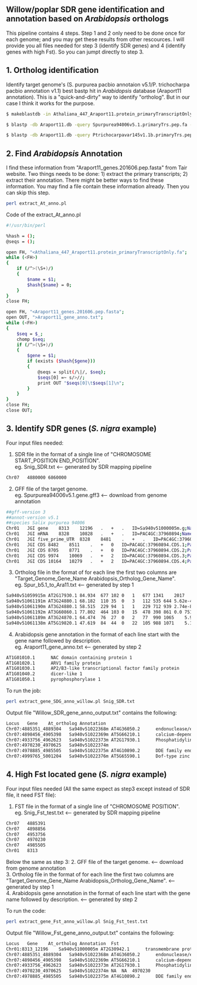 ## Willow/poplar SDR gene identification and annotation based on *Arabidopsis* orthologs

This pipeline contains 4 steps. Step 1 and 2 only need to be done once for each genome; and you may get these results from other rescources. I will provide you all files needed for step 3 (identify SDR genes) and 4 (identify genes with high Fst). So you can jumpt directly to step 3. 

## 1. Ortholog identification
Identify target genome's (S. purpurea pacbio annotaion v5.1/P. trichocharpa pacbio annotation v1.1) best bastp hit in *Arabidopsis* database (Araport11 annotation). This is a "quick-and-dirty" way to identify "ortholog". But in our case I think it works for the purpose.
```sh
$ makeblastdb -in Athaliana_447_Araport11.protein_primaryTranscriptOnly.fa -dbtype prot -out Araport11.db

$ blastp -db Araport11.db -query Spurpurea94006v5.1.primaryTrs.pep.fa -out Spur_v5.1_to_Ara11.txt -evalue 1e-5 -outfmt 6 -max_target_seqs 1

$ blastp -db Araport11.db -query Ptrichocarpavar145v1.1b.primaryTrs.pep.fa -out Ptri_v1.1_to_Ara11.txt -evalue 1e-5 -outfmt 6 -max_target_seqs 1
```

## 2. Find *Arabidopsis* Annotation
I find these information from "Araport11_genes.201606.pep.fasta" from Tair website. Two things needs to be done: 1) extract the primary transcripts; 2) extract their annotation. There might be better ways to find these information. You may find a file contain these information already. Then you can skip this step.
```sh
perl extract_At_anno.pl
```
Code of the extract_At_anno.pl
```sh
#!/usr/bin/perl

%hash = ();
@seqs = ();

open FH, "<Athaliana_447_Araport11.protein_primaryTranscriptOnly.fa";
while (<FH>)
{
    if (/^>(\S+)/)
    {
        $name = $1;
        $hash{$name} = 0;
    }
}
close FH;

open FH, "<Araport11_genes.201606.pep.fasta";
open OUT, ">Araport11_gene_anno.txt";
while (<FH>)
{
    $seq = $_;
    chomp $seq;
    if (/^>(\S+)/)
    {
        $gene = $1;
        if (exists ($hash{$gene}))
        {
            @seqs = split(/\|/, $seq);
            $seqs[0] =~ s/>//;
            print OUT "$seqs[0]\t$seqs[1]\n";
        }
    }
}
close FH;
close OUT;
```
## 3. Identify SDR genes (*S. nigra* example)
Four input files needed: 
1. SDR file in the format of a single line of "CHROMOSOME START_POSITION END_POSITION".  
eg. Snig_SDR.txt <-- generated by SDR mapping pipeline
```sh
Chr07	4880000	6860000

```
2. GFF file of the target genome.  
eg. Spurpurea94006v5.1.gene.gff3 <-- download from genome annotation
```sh
##gff-version 3
##annot-version v5.1
##species Salix purpurea 94006
Chr01	JGI	gene	8313	12196	.	+	.	ID=Sa940v51000005m.g;Name=Sa940v51000005m.g
Chr01	JGI	mRNA	8328	10828	.	+	.	ID=PAC4GC:37960894;Name=Sa940v51000005m;longest=1;Parent=Sa940v51000005m.g
Chr01	JGI	five_prime_UTR	8328	8481	.	+	.	ID=PAC4GC:37960894.five_prime_UTR.1;Parent=PAC4GC:37960894
Chr01	JGI	CDS	8482	8511	.	+	0	ID=PAC4GC:37960894.CDS.1;Parent=PAC4GC:37960894
Chr01	JGI	CDS	8705	8771	.	+	0	ID=PAC4GC:37960894.CDS.2;Parent=PAC4GC:37960894
Chr01	JGI	CDS	9974	10069	.	+	2	ID=PAC4GC:37960894.CDS.3;Parent=PAC4GC:37960894
Chr01	JGI	CDS	10164	10279	.	+	2	ID=PAC4GC:37960894.CDS.4;Parent=PAC4GC:37960894
```
3. Ortholog file in the format of for each line the first two columns are "Target_Genome_Gene_Name Arabidopsis_Ortholog_Gene_Name".  
eg. Spur_b5.1_to_Ara11.txt <-- generated by step 1
```sh
Sa940v51059915m	AT2G17930.1	84.934	677	102	0	1	677	1341	2017	0.0	1152
Sa940v51061191m	AT3G24880.1	68.182	110	35	0	3	112	535	644	5.62e-49	169
Sa940v51061190m	AT3G24880.1	58.515	229	94	1	1	229	712	939	2.74e-81	265
Sa940v51061192m	AT3G60860.1	77.802	464	103	0	15	478	398	861	0.0	751
Sa940v51061189m	AT3G24870.1	64.474	76	27	0	2	77	990	1065	5.95e-26	99.4
Sa940v51061138m	AT5G19820.1	47.619	84	44	0	22	105	988	1071	5.18e-22	89.7
```
4. Arabidopsis gene annotation in the format of each line start with the gene name followed by description.  
eg. Araport11_gene_anno.txt <-- generated by step 2
```sh
AT1G01010.1 	 NAC domain containing protein 1 
AT1G01020.1 	 ARV1 family protein 
AT1G01030.1 	 AP2/B3-like transcriptional factor family protein 
AT1G01040.2 	 dicer-like 1 
AT1G01050.1 	 pyrophosphorylase 1 
```

To run the job:
```sh
perl extract_gene_SDG_anno_willow.pl Snig_SDR.txt
```

Output file "Willow_SDR_gene_anno_output.txt" contains the following:
```sh
Locus	Gene	At_ortholog	Annotation
Chr07:4885351_4889304	Sa940v51022368m	AT4G36050.2 	 endonuclease/exonuclease/phosphatase family protein 
Chr07:4898456_4905398	Sa940v51022369m	AT5G66210.1 	 calcium-dependent protein kinase 28 
Chr07:4933756_4962623	Sa940v51022373m	AT2G17930.1 	 Phosphatidylinositol 3- and 4-kinase family protein with FAT domain-containing protein 
Chr07:4970230_4970625	Sa940v51022374m	
Chr07:4978885_4985505	Sa940v51022375m	AT4G10890.2 	 DDE family endonuclease 
Chr07:4999765_5001204	Sa940v51022376m	AT5G65590.1 	 Dof-type zinc finger DNA-binding family protein 
```

## 4. High Fst located gene (*S. nigra* example)
Four input files needed (All the same expect as step3 except instead of SDR file, it need FST file): 
1. FST file in the format of a single line of "CHROMOSOME POSITION".  
eg. Snig_Fst_test.txt <-- generated by SDR mapping pipeline
```sh
Chr07	4885391
Chr07	4898856
Chr07	4953756
Chr07	4970230
Chr07	4985505
Chr01	8313

```
Below the same as step 3:
2. GFF file of the target genome. <-- download from genome annotation  
3. Ortholog file in the format of for each line the first two columns are "Target_Genome_Gene_Name Arabidopsis_Ortholog_Gene_Name". <-- generated by step 1  
4. Arabidopsis gene annotation in the format of each line start with the gene name followed by description. <-- generated by step 2  

To run the code:
```sh
perl extract_gene_Fst_anno_willow.pl Snig_Fst_test.txt
```

Output file "Willow_Fst_gene_anno_output.txt" contains the following:
```sh
Locus	Gene	At_ortholog	Annotation	Fst
Chr01:8313_12196	Sa940v51000005m	AT2G30942.1 	 transmembrane protein%2C putative (DUF3317) 	8313
Chr07:4885351_4889304	Sa940v51022368m	AT4G36050.2 	 endonuclease/exonuclease/phosphatase family protein 	4885391
Chr07:4898456_4905398	Sa940v51022369m	AT5G66210.1 	 calcium-dependent protein kinase 28 	4898856
Chr07:4933756_4962623	Sa940v51022373m	AT2G17930.1 	 Phosphatidylinositol 3- and 4-kinase family protein with FAT domain-containing protein 	4953756
Chr07:4970230_4970625	Sa940v51022374m	NA	NA	4970230
Chr07:4978885_4985505	Sa940v51022375m	AT4G10890.2 	 DDE family endonuclease 	4985505
```
